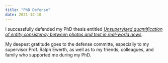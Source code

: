 ```yaml
---
title: "PhD Defense"
date: 2021-12-10
---
```


I successfully defended my PhD thesis entitled [_Unsupervised quantification of entity consistency between photos and text in real-world news_](https://www.repo.uni-hannover.de/handle/123456789/11812).

My deepest gratitude goes to the defense committe, especially to my supervisor Prof. Ralph Ewerth, as well as to my friends, colleagues, and family who supported me during my PhD.
